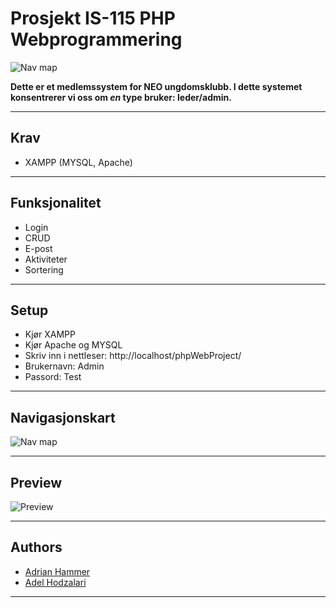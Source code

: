 # Prosjekt IS-115 PHP Webprogrammering

![Nav map](https://i.imgur.com/n89rOiG.png)

**Dette er et medlemssystem for NEO ungdomsklubb. I dette systemet konsentrerer vi oss om *en* type bruker: leder/admin.**



-----



## Krav
* XAMPP (MYSQL, Apache)


-----

## Funksjonalitet
* Login
* CRUD
* E-post
* Aktiviteter
* Sortering


-----

## Setup
* Kjør XAMPP
* Kjør Apache og MYSQL
* Skriv inn i nettleser: http://localhost/phpWebProject/
* Brukernavn: Admin
* Passord: Test


-----



## Navigasjonskart
![Nav map](https://i.imgur.com/yzbebtd.png)


-----

## Preview
![Preview](https://i.imgur.com/WDRr0MW.gif)



-----

## Authors
+ [Adrian Hammer](https://github.com/Adrianhammer)
+ [Adel Hodzalari](https://github.com/adelh98)



-----

